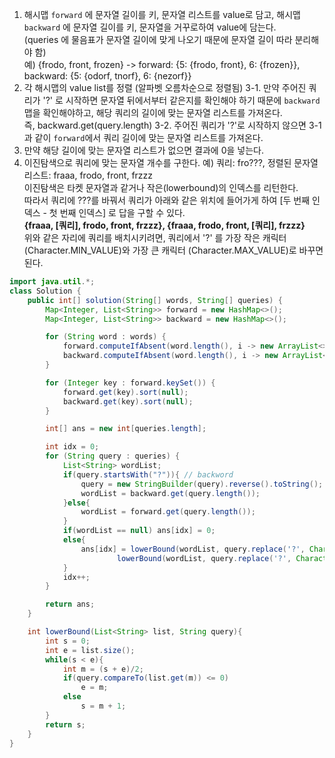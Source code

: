 1. 해시맵 `forward` 에 문자열 길이를 키, 문자열 리스트를 value로 담고, 해시맵 `backward` 에 문자열 길이를 키, 문자열을 거꾸로하여 value에 담는다. <br>
   (queries 에 물음표가 문자열 길이에 맞게 나오기 때문에 문자열 길이 따라 분리해야 함)  <br>
   예) {frodo, front, frozen} -> forward: {5: {frodo, front}, 6: {frozen}}, backward: {5: {odorf, tnorf}, 6: {nezorf}}
2. 각 해시맵의 value list를 정렬 (알파벳 오름차순으로 정렬됨)
3-1. 만약 주어진 쿼리가 '?' 로 시작하면 문자열 뒤에서부터 같은지를 확인해야 하기 때문에 `backward` 맵을 확인해야하고, 해당 쿼리의 길이에 맞는 문자열 리스트를 가져온다.
<br> 즉, backward.get(query.length)
3-2. 주어진 쿼리가 '?'로 시작하지 않으면 3-1과 같이 `forward`에서 쿼리 길이에 맞는 문자열 리스트를 가져온다.
4. 만약 해당 길이에 맞는 문자열 리스트가 없으면 결과에 0을 넣는다.
5. 이진탐색으로 쿼리에 맞는 문자열 개수를 구한다.
예) 쿼리: fro???, 정렬된 문자열 리스트: fraaa, frodo, front, frzzz <br>
이진탐색은 타켓 문자열과 같거나 작은(lowerbound)의 인덱스를 리턴한다. <br>
따라서 쿼리에 ???를 바꿔서 쿼리가 아래와 같은 위치에 들어가게 하여 [두 번째 인덱스  - 첫 번째 인덱스] 로 답을 구할 수 있다.  <br>
**{fraaa, [쿼리], frodo, front, frzzz}, {fraaa, frodo, front, [쿼리], frzzz}** <br>
위와 같은 자리에 쿼리를 배치시키려면,  쿼리에서 '?' 를 가장 작은 캐릭터 (Character.MIN_VALUE)와 가장 큰 캐릭터 (Character.MAX_VALUE)로 바꾸면 된다.

    
```java
import java.util.*;
class Solution {
    public int[] solution(String[] words, String[] queries) {
        Map<Integer, List<String>> forward = new HashMap<>();
        Map<Integer, List<String>> backward = new HashMap<>();

        for (String word : words) {
            forward.computeIfAbsent(word.length(), i -> new ArrayList<>()).add(word);
            backward.computeIfAbsent(word.length(), i -> new ArrayList<>()).add(new StringBuilder(word).reverse().toString());
        }

        for (Integer key : forward.keySet()) {
            forward.get(key).sort(null);
            backward.get(key).sort(null);
        }

        int[] ans = new int[queries.length];

        int idx = 0;
        for (String query : queries) {
            List<String> wordList;
            if(query.startsWith("?")){ // backword
                query = new StringBuilder(query).reverse().toString();
                wordList = backward.get(query.length());
            }else{
                wordList = forward.get(query.length());
            }
            if(wordList == null) ans[idx] = 0;
            else{
                ans[idx] = lowerBound(wordList, query.replace('?', Character.MAX_VALUE)) -
                        lowerBound(wordList, query.replace('?', Character.MIN_VALUE));
            }
            idx++;
        }

        return ans;
    }

    int lowerBound(List<String> list, String query){
        int s = 0;
        int e = list.size();
        while(s < e){
            int m = (s + e)/2;
            if(query.compareTo(list.get(m)) <= 0)
                e = m;
            else
                s = m + 1;
        }
        return s;
    }
}
```
